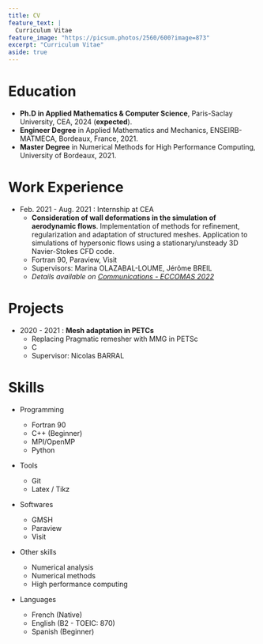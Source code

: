 ```yaml
---
title: CV
feature_text: |
  Curriculum Vitae
feature_image: "https://picsum.photos/2560/600?image=873"
excerpt: "Curriculum Vitae"
aside: true
---
```


# Education

* **Ph.D in Applied Mathematics & Computer Science**, Paris-Saclay University, CEA, 2024 (**expected**).
* **Engineer Degree** in Applied Mathematics and Mechanics, ENSEIRB-MATMECA, Bordeaux, France, 2021.
* **Master Degree** in Numerical Methods for High Performance Computing, University of Bordeaux, 2021.

# Work Experience

* Feb. 2021 - Aug. 2021 : Internship at CEA
  * **Consideration of wall deformations in the simulation of aerodynamic flows**. Implementation of methods for refinement, regularization and adaptation of structured meshes. Application to simulations of hypersonic flows using a stationary/unsteady 3D Navier-Stokes CFD code.
  * Fortran 90, Paraview, Visit
  * Supervisors: Marina OLAZABAL-LOUME, Jérôme BREIL
  * _Details available on [Communications - ECCOMAS 2022](https://claireroche.github.io/conference%20proceeding/2022/11/24/eccomas-proceeding/)_

# Projects

* 2020 - 2021 : **Mesh adaptation in PETCs**
  * Replacing Pragmatic remesher with MMG in PETSc
  * C
  * Supervisor: Nicolas BARRAL

# Skills

* Programming
  * Fortran 90
  * C++ (Beginner)
  * MPI/OpenMP
  * Python

* Tools
  * Git
  * Latex / Tikz

* Softwares
  * GMSH
  * Paraview
  * Visit

* Other skills
  * Numerical analysis
  * Numerical methods
  * High performance computing

* Languages
  * French (Native)
  * English (B2 - TOEIC: 870)
  * Spanish (Beginner)

